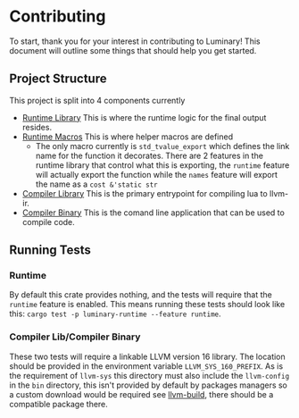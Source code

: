 # Contributing

To start, thank you for your interest in contributing to Luminary! This document will outline
some things that should help you get started.

## Project Structure

This project is split into 4 components currently

- [Runtime Library](./crates/runtime-lib/) This is where the runtime logic for the final output
  resides.
- [Runtime Macros](./crates/runtime-macros/) This is where helper macros are defined
  - The only macro currently is `std_tvalue_export` which defines the link name for the function it
    decorates. There are 2 features in the runtime library that control what this is exporting, the
    `runtime` feature will actually export the function while the `names` feature will export the
    name as a `cost &'static str`
- [Compiler Library](./src/lib.rs) This is the primary entrypoint for compiling lua to llvm-ir.
- [Compiler Binary](./src/main.rs) This is the comand line application that can be used to compile
  code.

## Running Tests

### Runtime

By default this crate provides nothing, and the tests will require that the `runtime` feature is
enabled. This means running these tests should look like this:
`cargo test -p luminary-runtime --feature runtime`.

### Compiler Lib/Compiler Binary

These two tests will require a linkable LLVM version 16 library. The location should be provided in
the environment variable `LLVM_SYS_160_PREFIX`. As is the requirement of `llvm-sys` this directory
must also include the `llvm-config` in the `bin` directory, this isn't provided by default by
packages managers so a custom download would be required see
[llvm-build](https://github.com/FreeMasen/llvm-build), there should be a compatible package there.

